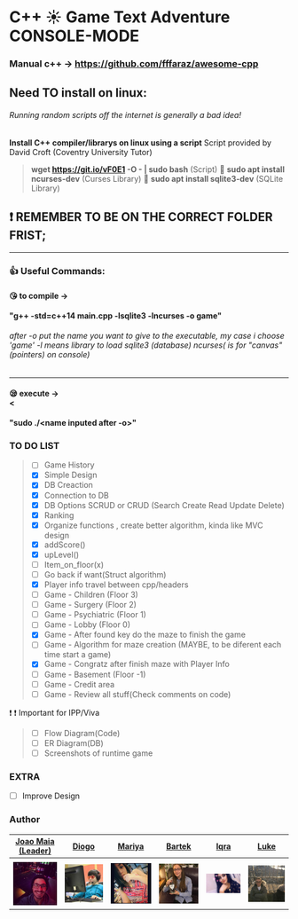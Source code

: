 # C++ :sunny: Game Text Adventure CONSOLE-MODE
### Manual c++ -> https://github.com/fffaraz/awesome-cpp 
## Need TO install on linux:


###### Running random scripts off the internet is generally a bad idea!
 __Install C++ compiler/librarys on linux using a script__ Script provided by David Croft (Coventry University Tutor)
 >  __wget https://git.io/vF0E1 -O - | sudo bash__  (Script)
:cop: __sudo apt install ncurses-dev__  (Curses Library)
:cop: __sudo apt install sqlite3-dev__   (SQLite Library)

## :exclamation: REMEMBER TO BE ON THE CORRECT FOLDER FRIST;
---
### :thumbsup: Useful Commands:
#### :kissing_heart: to compile -><br>
__"g++ -std=c++14 main.cpp -lsqlite3 -lncurses -o game"__ <br>
###### after -o put the name you want to give to the executable, my case i choose 'game' -l means library to load sqlite3 (database) ncurses( is for "canvas"(pointers) on console)
---
#### :sleepy: execute -> <br><  
__"sudo ./<name inputed after -o>"__


### TO DO LIST



> - [ ] Game History
> - [x] Simple Design
> - [x] DB Creaction
> - [x] Connection to DB
> - [x] DB Options SCRUD or CRUD (Search Create Read Update Delete)
> - [x] Ranking
> - [x] Organize functions , create better algorithm, kinda like MVC design 
> - [x] addScore()
> - [x] upLevel()
> - [ ] Item_on_floor(x)
> - [ ] Go back if want(Struct algorithm)
> - [x] Player info travel between cpp/headers 
> - [ ] Game - Children     (Floor 3)
> - [ ] Game - Surgery      (Floor 2)
> - [ ] Game - Psychiatric  (Floor 1)
> - [ ] Game - Lobby        (Floor 0)
> - [x] Game - After found key do the maze to finish the game
> - [ ] Game - Algorithm for maze creation (MAYBE, to be diferent each time start a game) 
> - [x] Game - Congratz after finish maze with Player Info 
> - [ ] Game - Basement     (Floor -1)
> - [ ] Game - Credit area
> - [ ] Game - Review all stuff(Check comments on code)

:exclamation: :exclamation: Important for IPP/Viva
> - [ ] Flow Diagram(Code)
> - [ ] ER Diagram(DB)
> - [ ] Screenshots of runtime game

### EXTRA 

- [ ] Improve Design 





### Author


| [Joao Maia <br> (Leader)](https://github.coventry.ac.uk/deoiveij/)                           | [Diogo](https://github.coventry.ac.uk/vicented)                                        | [Mariya](https://github.coventry.ac.uk/lokhandm)         | [Bartek]()       | [Iqra](https://github.coventry.ac.uk/khani54)         | [Luke](https://github.coventry.ac.uk/rompls)          |
| :---:                                           |     :---:                                    |     :---:      |         :---: |         :---: |    :---:      |
|                                                 |                                              |                |               |               |               |
| <a href="https://twitter.com/wannabevunf1"><img src="authorsIMG/joao_maia.jpg" width="100"></a>| <a href="https://www.instagram.com/diogo.avm/"><img src="authorsIMG/diogo.jpg" width="100"></a> |<a href="https://www.instagram.com/mariya_lok/"><img src="authorsIMG/mariya.jpg" width="100"></a>                | <a href="https://www.instagram.com/everlasting_sleep/"><img src="authorsIMG/bartek.jpg" width="100"></a>    | <a href="https://www.instagram.com/_iqrakhxn/"><img src="authorsIMG/iqra.jpg" width="100"></a> | <a href="https://www.instagram.com/lukeromp/"><img src="authorsIMG/luke.jpg" width="100"></a>              |

<!--
<table>
  <tr style="background-color:yellowgreen;color:white;">
    <th ></th>
    <th ></th> 
    <th ></th>
    <th ></th>
    <th ></th>
    <th ></th>
  </tr>
  <tr>
    <td><a href="https://twitter.com/wannabevunf1"><img src="authorsIMG/joao_maia.jpg" width="100"></a></td>
    <td><a href="https://www.instagram.com/diogo.avm/"><img src="authorsIMG/diogo.jpg" width="100"></a></td>
    <td><a href="https://www.instagram.com/mariya_lok/"><img src="authorsIMG/mariya.jpg" width="100"></a></td>
    <td><a href="https://www.instagram.com/everlasting_sleep/"><img src="authorsIMG/bartek.jpg" width="100"></a></td>
    <td><a href="https://www.instagram.com/_iqrakhxn/"><img src="authorsIMG/iqra.jpg" width="100"></a></td>
    <td><a href="https://www.instagram.com/lukeromp/"><img src="authorsIMG/luke.jpg" width="100"></a></td>
  </tr>

</table>
-->